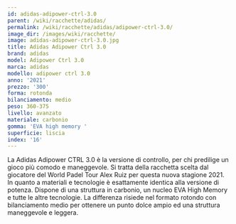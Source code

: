 ```yaml
---
id: adidas-adipower-ctrl-3.0
parent: /wiki/racchette/adidas/
permalink: /wiki/racchette/adidas/adipower-ctrl-3.0/
image_dir: /images/wiki/racchette/
image: adidas-adipower-ctrl-3.0.jpg
title: Adidas Adipower Ctrl 3.0
brand: adidas
model: Adipower Ctrl 3.0
marca: adidas
modello: adipower ctrl 3.0
anno: '2021'
prezzo: '300'
forma: rotonda
bilanciamento: medio
peso: 360-375
livello: avanzato
materiale: carbonio
gomma: 'EVA high memory '
superficie: liscia
index: '16'
---
```

La Adidas Adipower CTRL 3.0 è la versione di controllo, per chi predilige un gioco più comodo e maneggevole. Si tratta della racchetta scelta dal giocatore del World Padel Tour Alex Ruiz per questa nuova stagione 2021. In quanto a materiali e tecnologie è esattamente identica alla versione di potenza. Dispone di una struttura in carbonio, un nucleo EVA High Memory e tutte le altre tecnologie. La differenza risiede nel formato rotondo con bilanciamento medio per ottenere un punto dolce ampio ed una struttura maneggevole e leggera.